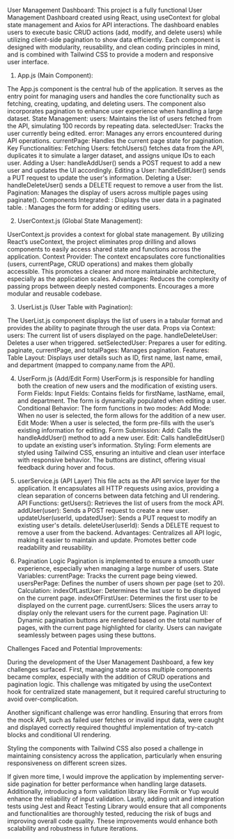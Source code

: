 User Management Dashboard:
This project is a fully functional User Management Dashboard created using React, using useContext for global state management and Axios for API interactions. The dashboard enables users to execute basic CRUD actions (add, modify, and delete users) while utilizing client-side pagination to show data efficiently. Each component is designed with modularity, reusability, and clean coding principles in mind, and is combined with Tailwind CSS to provide a modern and responsive user interface.

1. App.js (Main Component):

The App.js component is the central hub of the application. It serves as the entry point for managing users and handles the core functionality such as fetching, creating, updating, and deleting users. The component also incorporates pagination to enhance user experience when handling a large dataset.
State Management:
    users: Maintains the list of users fetched from the API, simulating 100 records by repeating data.
    selectedUser: Tracks the user currently being edited.
    error: Manages any errors encountered during API operations.
    currentPage: Handles the current page state for pagination.
Key Functionalities:
    Fetching Users: fetchUsers() fetches data from the API, duplicates it to simulate a larger dataset, and assigns unique IDs to each user.
    Adding a User: handleAddUser() sends a POST request to add a new user and updates the UI accordingly.
    Editing a User: handleEditUser() sends a PUT request to update the user's information.
    Deleting a User: handleDeleteUser() sends a DELETE request to remove a user from the list.
    Pagination: Manages the display of users across multiple pages using paginate().
Components Integrated:
    <UserList />: Displays the user data in a paginated table.
    <UserForm />: Manages the form for adding or editing users.

2. UserContext.js (Global State Management):

UserContext.js provides a context for global state management. By utilizing React’s useContext, the project eliminates prop drilling and allows components to easily access shared state and functions across the application.
Context Provider:
    The context encapsulates core functionalities (users, currentPage, CRUD operations) and makes them globally accessible.
    This promotes a cleaner and more maintainable architecture, especially as the application scales.
Advantages:
    Reduces the complexity of passing props between deeply nested components.
    Encourages a more modular and reusable codebase.
    

3. UserList.js (User Table with Pagination):
   
The UserList.js component displays the list of users in a tabular format and provides the ability to paginate through the user data.
Props via Context:
    users: The current list of users displayed on the page.
    handleDeleteUser: Deletes a user when triggered.
    setSelectedUser: Prepares a user for editing.
    paginate, currentPage, and totalPages: Manages pagination.
Features:
    Table Layout: Displays user details such as ID, first name, last name, email, and department (mapped to company.name from the API).
   

4. UserForm.js (Add/Edit Form)
UserForm.js is responsible for handling both the creation of new users and the modification of existing users.
Form Fields:
    Input Fields: Contains fields for firstName, lastName, email, and department. The form is dynamically populated when editing a user.
Conditional Behavior:
    The form functions in two modes:
        Add Mode: When no user is selected, the form allows for the addition of a new user.
        Edit Mode: When a user is selected, the form pre-fills with the user’s existing information for editing.
Form Submission:
    Add: Calls the handleAddUser() method to add a new user.
    Edit: Calls handleEditUser() to update an existing user’s information.
Styling:
    Form elements are styled using Tailwind CSS, ensuring an intuitive and clean user interface with responsive behavior. The buttons are distinct, offering visual feedback during hover and focus.


5. userService.js (API Layer)
This file acts as the API service layer for the application. It encapsulates all HTTP requests using axios, providing a clean separation of concerns between data fetching and UI rendering.
API Functions:
    getUsers(): Retrieves the list of users from the mock API.
    addUser(user): Sends a POST request to create a new user.
    updateUser(userId, updatedUser): Sends a PUT request to modify an existing user's details.
    deleteUser(userId): Sends a DELETE request to remove a user from the backend.
Advantages:
    Centralizes all API logic, making it easier to maintain and update.
    Promotes better code readability and reusability.


6. Pagination Logic
Pagination is implemented to ensure a smooth user experience, especially when managing a large number of users.
State Variables:
    currentPage: Tracks the current page being viewed.
    usersPerPage: Defines the number of users shown per page (set to 20).
Calculation:
    indexOfLastUser: Determines the last user to be displayed on the current page.
    indexOfFirstUser: Determines the first user to be displayed on the current page.
    currentUsers: Slices the users array to display only the relevant users for the current page.
Pagination UI:
    Dynamic pagination buttons are rendered based on the total number of pages, with the current page highlighted for clarity. Users can navigate seamlessly between pages using these buttons.


Challenges Faced and Potential Improvements:

During the development of the User Management Dashboard, a few key challenges surfaced. First, managing state across multiple components became complex, especially with the addition of CRUD operations and pagination logic. This challenge was mitigated by using the useContext hook for centralized state management, but it required careful structuring to avoid over-complication.

Another significant challenge was error handling. Ensuring that errors from the mock API, such as failed user fetches or invalid input data, were caught and displayed correctly required thoughtful implementation of try-catch blocks and conditional UI rendering.

Styling the components with Tailwind CSS also posed a challenge in maintaining consistency across the application, particularly when ensuring responsiveness on different screen sizes.

If given more time, I would improve the application by implementing server-side pagination for better performance when handling large datasets. Additionally, introducing a form validation library like Formik or Yup would enhance the reliability of input validation. Lastly, adding unit and integration tests using Jest and React Testing Library would ensure that all components and functionalities are thoroughly tested, reducing the risk of bugs and improving overall code quality. These improvements would enhance both scalability and robustness in future iterations.


